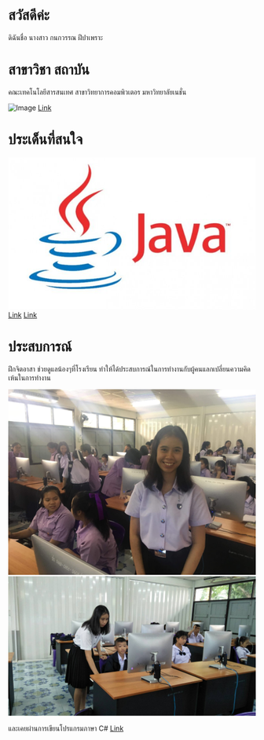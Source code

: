 # สวัสดีค่ะ 
ดิฉันชื่อ นางสาว กนกวรรณ ฝีปาเพราะ
# สาขาวิชา สถาบัน
คณะเทคโนโลยีสารสนเทศ สาขาวิทยาการคอมพิวเตอร มหาวิทยาลัยเนชั่น

![Image](https://raw.githubusercontent.com/thaiall/programming-page/master/Nation_University_Logo.png)
[Link](http://www.nation.ac.th/)

# ประเด็นที่สนใจ

![Image](https://raw.githubusercontent.com/kanokwanfpp/One/master/java-logo.jpg)
[Link](http://marcuscode.com/lang/java)
[Link](https://www.krui3.com/content/knowledge-of-java/)

# ประสบการณ์
ฝึกจิตอาสา ช่วยดูแลน้องๆที่โรงเรียน ทำให้ได้ประสบการณ์ในการทำงานกับผู้คนแลกเปลี่ยนความคิดเห้นในการทำงาน

![Image](https://raw.githubusercontent.com/kanokwanfpp/One/master/40307336_1970659179661901_8958254842522894336_n.jpg)
![Image](https://raw.githubusercontent.com/kanokwanfpp/One/master/13468.jpg)

และเคยผ่านการเขียนโปรแกรมภาษา C#
[Link](https://github.com/kanokwanfpp/One/blob/master/C-1.docx)
